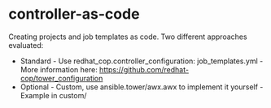 # controller-as-code
Creating projects and job templates as code.
Two different approaches evaluated:

* Standard - Use redhat_cop.controller_configuration: job_templates.yml - More information here: https://github.com/redhat-cop/tower_configuration
* Optional - Custom, use ansible.tower/awx.awx to implement it yourself - Example in custom/
